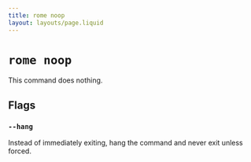 ```yaml
---
title: rome noop
layout: layouts/page.liquid
---
```


# `rome noop`

This command does nothing.

## Flags

### `--hang`

Instead of immediately exiting, hang the command and never exit unless forced.
